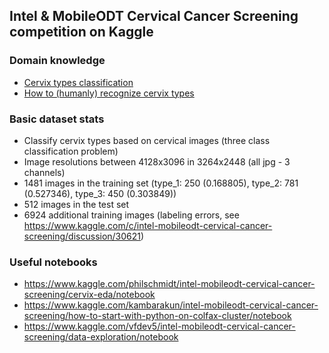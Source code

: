 ## Intel & MobileODT Cervical Cancer Screening competition on Kaggle

### Domain knowledge
* [Cervix types classification](https://kaggle2.blob.core.windows.net/competitions/kaggle/6243/media/Cervix%20types%20clasification.pdf)
* [How to (humanly) recognize cervix types](https://www.kaggle.com/c/intel-mobileodt-cervical-cancer-screening/discussion/30471)

### Basic dataset stats
* Classify cervix types based on cervical images (three class classification problem)
* Image resolutions between 4128x3096 in 3264x2448 (all jpg - 3 channels)
* 1481 images in the training set (type_1: 250 (0.168805), type_2: 781 (0.527346), type_3: 450 (0.303849))
* 512 images in the test set
* 6924 additional training images (labeling errors, see https://www.kaggle.com/c/intel-mobileodt-cervical-cancer-screening/discussion/30621)

### Useful notebooks
* https://www.kaggle.com/philschmidt/intel-mobileodt-cervical-cancer-screening/cervix-eda/notebook
* https://www.kaggle.com/kambarakun/intel-mobileodt-cervical-cancer-screening/how-to-start-with-python-on-colfax-cluster/notebook
* https://www.kaggle.com/vfdev5/intel-mobileodt-cervical-cancer-screening/data-exploration/notebook
